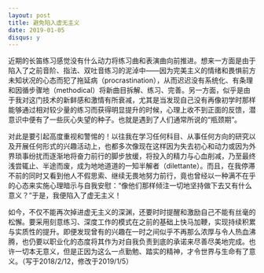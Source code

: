 ```yaml
---
layout: post
title: 避免陷入虚无主义
date: 2019-01-05
disqus: y
---
```


近期的长笛练习感觉没有什么动力将练习曲和表演曲向前推进。想来一方面是由于陷入了之前音阶、指法、双吐音练习的泥淖中——因为完美主义的情绪和畏惧前方未知状况的心态而犯了拖延病（procrastination），从而迟迟没有系统化、有条理和因循步骤地（methodical）将新曲目拆解、练习、完善。另一方面，似乎是由于我对这门技术的新鲜感和激情有所衰减，尤其是当发现自己没有再像初学时那样能够通过相对较少量的练习而获得明显提升的时候，心理上收不到正面的反馈，潜意识中便有了一些灰心失望的种子。也就是遇到了人们通常所说的“瓶颈期”。

对此是要引起高度重视和警惕的！以往我在学习任何科目、从事任何方向的研究以及开展任何形式的兴趣活动上，也都多次像现在这样因为失去初心和动力或因为外界琐事纷扰而逐渐地将奋力前行的脚步放缓，将投入的精力与心血削减，乃至最终浅尝辄止、半途而废，成为地地道道的一知半解者（dilettante）。而且，在我停滞不前的同时又看到他人不假思索、继续无畏地努力前行，竟也曾经以一种满不在乎的心态来实施心理暗示与自我安慰：“像他们那样倾注一切地坚持做下去又有什么意义？”于是，我便陷入了虚无主义！

如今，不仅不能再次掉进虚无主义的深渊，还要时时提醒和激励自己不能有丝毫的松懈。要采用刻意练习、深度工作的模式在之前的基础上快马加鞭，实现持续积累与实质性的提升。即便发现曾有的兴趣在一时之间似乎不再那么浓厚与令人热血沸腾，也仍要以职业化的态度将其作为对自我负责到底的承诺来尽善尽美地完成。也许一切本无意义，但是正因为这么一点勤勉、踏实的精神，才令世界与生命有了意义。（写于2018/2/12，修改于2019/1/5）

